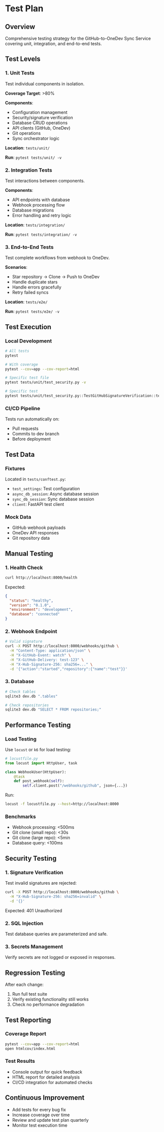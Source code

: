 # Test Plan

## Overview

Comprehensive testing strategy for the GitHub-to-OneDev Sync Service covering unit, integration, and end-to-end tests.

## Test Levels

### 1. Unit Tests

Test individual components in isolation.

**Coverage Target**: >80%

**Components**:
- Configuration management
- Security/signature verification
- Database CRUD operations
- API clients (GitHub, OneDev)
- Git operations
- Sync orchestrator logic

**Location**: `tests/unit/`

**Run**: `pytest tests/unit/ -v`

### 2. Integration Tests

Test interactions between components.

**Components**:
- API endpoints with database
- Webhook processing flow
- Database migrations
- Error handling and retry logic

**Location**: `tests/integration/`

**Run**: `pytest tests/integration/ -v`

### 3. End-to-End Tests

Test complete workflows from webhook to OneDev.

**Scenarios**:
- Star repository → Clone → Push to OneDev
- Handle duplicate stars
- Handle errors gracefully
- Retry failed syncs

**Location**: `tests/e2e/`

**Run**: `pytest tests/e2e/ -v`

## Test Execution

### Local Development

```bash
# All tests
pytest

# With coverage
pytest --cov=app --cov-report=html

# Specific test file
pytest tests/unit/test_security.py -v

# Specific test
pytest tests/unit/test_security.py::TestGitHubSignatureVerification::test_valid_signature -v
```

### CI/CD Pipeline

Tests run automatically on:
- Pull requests
- Commits to dev branch
- Before deployment

## Test Data

### Fixtures

Located in `tests/conftest.py`:
- `test_settings`: Test configuration
- `async_db_session`: Async database session
- `sync_db_session`: Sync database session
- `client`: FastAPI test client

### Mock Data

- GitHub webhook payloads
- OneDev API responses
- Git repository data

## Manual Testing

### 1. Health Check

```bash
curl http://localhost:8000/health
```

Expected:
```json
{
  "status": "healthy",
  "version": "0.1.0",
  "environment": "development",
  "database": "connected"
}
```

### 2. Webhook Endpoint

```bash
# Valid signature
curl -X POST http://localhost:8000/webhooks/github \
  -H "Content-Type: application/json" \
  -H "X-GitHub-Event: watch" \
  -H "X-GitHub-Delivery: test-123" \
  -H "X-Hub-Signature-256: sha256=..." \
  -d '{"action":"started","repository":{"name":"test"}}'
```

### 3. Database

```bash
# Check tables
sqlite3 dev.db ".tables"

# Check repositories
sqlite3 dev.db "SELECT * FROM repositories;"
```

## Performance Testing

### Load Testing

Use `locust` or `k6` for load testing:

```python
# locustfile.py
from locust import HttpUser, task

class WebhookUser(HttpUser):
    @task
    def post_webhook(self):
        self.client.post("/webhooks/github", json={...})
```

Run:
```bash
locust -f locustfile.py --host=http://localhost:8000
```

### Benchmarks

- Webhook processing: <500ms
- Git clone (small repo): <30s
- Git clone (large repo): <5min
- Database query: <100ms

## Security Testing

### 1. Signature Verification

Test invalid signatures are rejected:
```bash
curl -X POST http://localhost:8000/webhooks/github \
  -H "X-Hub-Signature-256: sha256=invalid" \
  -d '{}'
```

Expected: 401 Unauthorized

### 2. SQL Injection

Test database queries are parameterized and safe.

### 3. Secrets Management

Verify secrets are not logged or exposed in responses.

## Regression Testing

After each change:
1. Run full test suite
2. Verify existing functionality still works
3. Check no performance degradation

## Test Reporting

### Coverage Report

```bash
pytest --cov=app --cov-report=html
open htmlcov/index.html
```

### Test Results

- Console output for quick feedback
- HTML report for detailed analysis
- CI/CD integration for automated checks

## Continuous Improvement

- Add tests for every bug fix
- Increase coverage over time
- Review and update test plan quarterly
- Monitor test execution time

